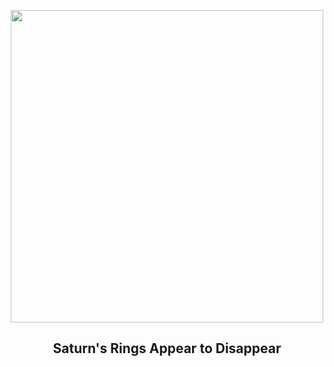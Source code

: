 
<p align="center"><img src="https://apod.nasa.gov/apod/image/2504/SaturnSeasons_Fontes_960.jpg" width="500" height="500"></p>
<h2 align="center"> Saturn's Rings Appear to Disappear </h2>
